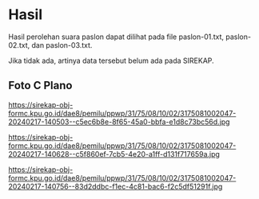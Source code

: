 # Hasil

Hasil perolehan suara paslon dapat dilihat pada file paslon-01.txt, paslon-02.txt, dan paslon-03.txt.

Jika tidak ada, artinya data tersebut belum ada pada SIREKAP.

## Foto C Plano

https://sirekap-obj-formc.kpu.go.id/dae8/pemilu/ppwp/31/75/08/10/02/3175081002047-20240217-140503--c5ec6b8e-8f65-45a0-bbfa-e1d8c73bc56d.jpg

https://sirekap-obj-formc.kpu.go.id/dae8/pemilu/ppwp/31/75/08/10/02/3175081002047-20240217-140628--c5f860ef-7cb5-4e20-a1ff-d131f717659a.jpg

https://sirekap-obj-formc.kpu.go.id/dae8/pemilu/ppwp/31/75/08/10/02/3175081002047-20240217-140756--83d2ddbc-f1ec-4c81-bac6-f2c5df51291f.jpg
